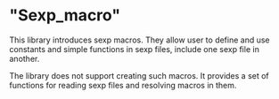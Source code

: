 "Sexp_macro"
============

This library introduces sexp macros. They allow user to define and use
constants and simple functions in sexp files, include one sexp file in
another.

The library does not support creating such macros.  It provides a set
of functions for reading sexp files and resolving macros in them.
